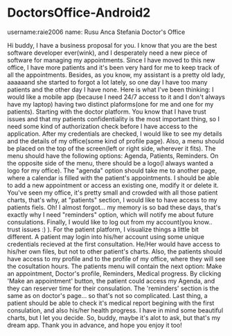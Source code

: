 # DoctorsOffice-Android2

username:raie2006 name: Rusu Anca Stefania Doctor's Office

Hi buddy, I have a business proposal for you. I know that you are the best software developer ever(wink), and I desperately need a new piece of software for managing my appointments. Since I have moved to this new office, I have more patients and it's been very hard for me to keep track of all the appointments. Besides, as you know, my assistant is a pretty old lady, aaaaaand she started to forgot a lot lately, so one day I have too many patients and the other day I have none. Here is what I've been thinking: I would like a mobile app (because I need 24/7 access to it and I don't always have my laptop) having two distinct plaforms(one for me and one for my patients). Starting with the doctor platform. You know that I have trust issues and that my patients confidentiality is the most important thing, so I need some kind of authorization check before I have access to the application. After my credentials are checked, I would like to see my details and the details of my office(some kind of profile page). Also, a menu should be placed on the top of the screen(left or right side, wherever it fits). The menu should have the following options: Agenda, Patients, Reminders. On the opposite side of the menu, there should be a logo(I always wanted a logo for my office). The "agenda" option should take me to another page, where a calendar is filled with the patient's appointments. I should be able to add a new appointment or access an existing one, modify it or delete it. You've seen my office, it's pretty small and crowded with all those patient charts, that's why, at "patients" section, I would like to have access to my patients fiels. Oh! I almost forgot... my memory is so bad these days, that's exactly why I need "reminders" option, which will notify me about future consulations. Finally, I would like to log out from my account(you know.. trust issues :) ). For the patient platform, I visualize things a little bit different. A patient may login into his/her account using some unique credentials recieved at the first consultation. He/Her would have access to his/her own files, but not to other patient's charts. Also, the patients should have access to my profile and to the profile of my office, where they will see the cosultation hours. The patients menu will contain the next option: Make an appointment, Doctor's profile, Reminders, Medical progress. By clicking 'Make an appointment' button, the patient could access my Agenda, and they can reserver time for their consulation. The 'reminders' section is the same as on doctor's page... so that's not so complicated. Last thing, a patient should be able to check it's medical report begining with the first consulation, and also his/her health progress. I have in mind some beautiful charts, but I let you decide. So, buddy, maybe it's alot to ask, but that's my dream app. Thank you in advance, and hope you enjoy it too!

